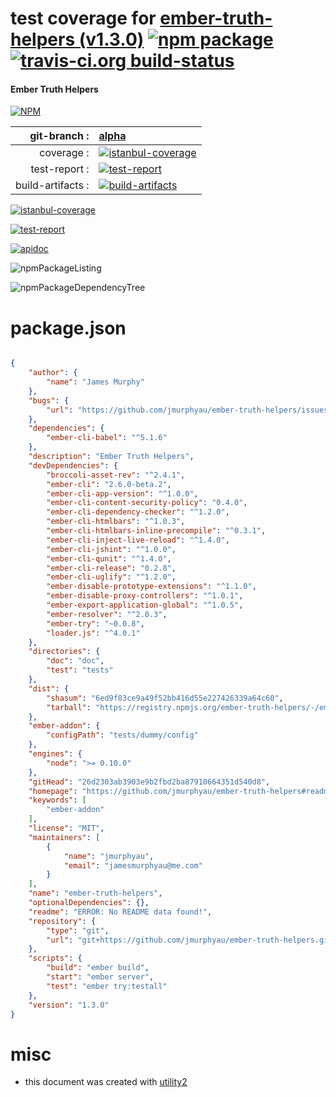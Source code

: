 # test coverage for  [ember-truth-helpers (v1.3.0)](https://github.com/jmurphyau/ember-truth-helpers#readme)  [![npm package](https://img.shields.io/npm/v/npmtest-ember-truth-helpers.svg?style=flat-square)](https://www.npmjs.org/package/npmtest-ember-truth-helpers) [![travis-ci.org build-status](https://api.travis-ci.org/npmtest/node-npmtest-ember-truth-helpers.svg)](https://travis-ci.org/npmtest/node-npmtest-ember-truth-helpers)
#### Ember Truth Helpers

[![NPM](https://nodei.co/npm/ember-truth-helpers.png?downloads=true)](https://www.npmjs.com/package/ember-truth-helpers)

| git-branch : | [alpha](https://github.com/npmtest/node-npmtest-ember-truth-helpers/tree/alpha)|
|--:|:--|
| coverage : | [![istanbul-coverage](https://npmtest.github.io/node-npmtest-ember-truth-helpers/build/coverage.badge.svg)](https://npmtest.github.io/node-npmtest-ember-truth-helpers/build/coverage.html/index.html)|
| test-report : | [![test-report](https://npmtest.github.io/node-npmtest-ember-truth-helpers/build/test-report.badge.svg)](https://npmtest.github.io/node-npmtest-ember-truth-helpers/build/test-report.html)|
| build-artifacts : | [![build-artifacts](https://npmtest.github.io/node-npmtest-ember-truth-helpers/glyphicons_144_folder_open.png)](https://github.com/npmtest/node-npmtest-ember-truth-helpers/tree/gh-pages/build)|

[![istanbul-coverage](https://npmtest.github.io/node-npmtest-ember-truth-helpers/build/screenCapture.buildCustomOrg.browser.coverage.html.png)](https://npmtest.github.io/node-npmtest-ember-truth-helpers/build/coverage.html/index.html)

[![test-report](https://npmtest.github.io/node-npmtest-ember-truth-helpers/build/screenCapture.buildCustomOrg.browser.%252Fhome%252Ftravis%252Fbuild%252Fnpmtest%252Fnode-npmtest-ember-truth-helpers%252Ftmp%252Fbuild%252Ftest-report.html.png)](https://npmtest.github.io/node-npmtest-ember-truth-helpers/build/test-report.html)

[![apidoc](https://npmdoc.github.io/node-npmdoc-ember-truth-helpers/build/screenCapture.buildApidoc.browser.%252Fhome%252Ftravis%252Fbuild%252Fnpmdoc%252Fnode-npmdoc-ember-truth-helpers%252Ftmp%252Fbuild%252Fapidoc.html.png)](https://npmdoc.github.io/node-npmdoc-ember-truth-helpers/build/apidoc.html)

![npmPackageListing](https://npmtest.github.io/node-npmtest-ember-truth-helpers/build/screenCapture.npmPackageListing.svg)

![npmPackageDependencyTree](https://npmtest.github.io/node-npmtest-ember-truth-helpers/build/screenCapture.npmPackageDependencyTree.svg)



# package.json

```json

{
    "author": {
        "name": "James Murphy"
    },
    "bugs": {
        "url": "https://github.com/jmurphyau/ember-truth-helpers/issues"
    },
    "dependencies": {
        "ember-cli-babel": "^5.1.6"
    },
    "description": "Ember Truth Helpers",
    "devDependencies": {
        "broccoli-asset-rev": "^2.4.1",
        "ember-cli": "2.6.0-beta.2",
        "ember-cli-app-version": "^1.0.0",
        "ember-cli-content-security-policy": "0.4.0",
        "ember-cli-dependency-checker": "^1.2.0",
        "ember-cli-htmlbars": "^1.0.3",
        "ember-cli-htmlbars-inline-precompile": "^0.3.1",
        "ember-cli-inject-live-reload": "^1.4.0",
        "ember-cli-jshint": "^1.0.0",
        "ember-cli-qunit": "^1.4.0",
        "ember-cli-release": "0.2.8",
        "ember-cli-uglify": "^1.2.0",
        "ember-disable-prototype-extensions": "^1.1.0",
        "ember-disable-proxy-controllers": "^1.0.1",
        "ember-export-application-global": "^1.0.5",
        "ember-resolver": "^2.0.3",
        "ember-try": "~0.0.8",
        "loader.js": "^4.0.1"
    },
    "directories": {
        "doc": "doc",
        "test": "tests"
    },
    "dist": {
        "shasum": "6ed9f83ce9a49f52bb416d55e227426339a64c60",
        "tarball": "https://registry.npmjs.org/ember-truth-helpers/-/ember-truth-helpers-1.3.0.tgz"
    },
    "ember-addon": {
        "configPath": "tests/dummy/config"
    },
    "engines": {
        "node": ">= 0.10.0"
    },
    "gitHead": "26d2303ab3903e9b2fbd2ba87910664351d540d8",
    "homepage": "https://github.com/jmurphyau/ember-truth-helpers#readme",
    "keywords": [
        "ember-addon"
    ],
    "license": "MIT",
    "maintainers": [
        {
            "name": "jmurphyau",
            "email": "jamesmurphyau@me.com"
        }
    ],
    "name": "ember-truth-helpers",
    "optionalDependencies": {},
    "readme": "ERROR: No README data found!",
    "repository": {
        "type": "git",
        "url": "git+https://github.com/jmurphyau/ember-truth-helpers.git"
    },
    "scripts": {
        "build": "ember build",
        "start": "ember server",
        "test": "ember try:testall"
    },
    "version": "1.3.0"
}
```



# misc
- this document was created with [utility2](https://github.com/kaizhu256/node-utility2)
